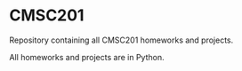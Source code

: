 # CMSC201
Repository containing all CMSC201 homeworks and projects.

All homeworks and projects are in Python.
